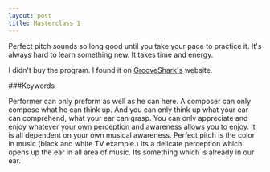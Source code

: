 ```yaml
---
layout: post
title: Masterclass 1
---
```


Perfect pitch sounds so long good until you take your pace to practice it. It's always hard to learn something new. It takes time and energy.

I didn't buy the program. I found it on [GrooveShark's](http://www.grooveshark.com) website.

###Keywords

Performer can only preform as well as he can here.
A composer can only compose what he can think up.
And you can only think up what your ear can comprehend, what your ear can grasp.
You can only appreciate and enjoy whatever your own perception and awareness allows you to enjoy.
It is all dependent on your own musical awareness.
Perfect pitch is the color in music (black and white TV example.)
Its a delicate perception which opens up the ear in all area of music.
Its something which is already in our ear.
